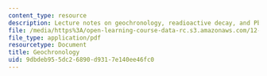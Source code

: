 ```yaml
---
content_type: resource
description: Lecture notes on geochronology, readioactive decay, and Pb/Pb dating.
file: /media/https%3A/open-learning-course-data-rc.s3.amazonaws.com/12-002-physics-and-chemistry-of-the-terrestrial-planets-fall-2008/9dbdeb955dc26890d9317e140ee46fc0_MIT12_002f08_lec5_6.pdf
file_type: application/pdf
resourcetype: Document
title: Geochronology
uid: 9dbdeb95-5dc2-6890-d931-7e140ee46fc0
---
```

